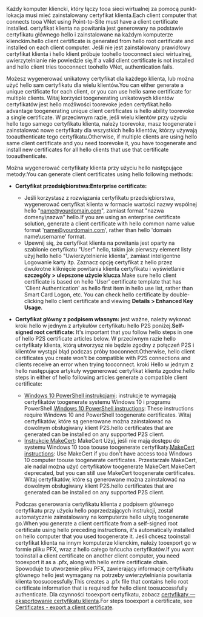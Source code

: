 <span data-ttu-id="e22b6-101">Każdy komputer kliencki, który łączy tooa sieci wirtualnej za pomocą punkt-lokacja musi mieć zainstalowany certyfikat klienta.</span><span class="sxs-lookup"><span data-stu-id="e22b6-101">Each client computer that connects tooa VNet using Point-to-Site must have a client certificate installed.</span></span> <span data-ttu-id="e22b6-102">certyfikat klienta na powitania jest generowany na podstawie certyfikatu głównego hello i zainstalowane na każdym komputerze klienckim.</span><span class="sxs-lookup"><span data-stu-id="e22b6-102">hello client certificate is generated from hello root certificate and installed on each client computer.</span></span> <span data-ttu-id="e22b6-103">Jeśli nie jest zainstalowany prawidłowy certyfikat klienta i hello klient próbuje toohello tooconnect sieci wirtualnej, uwierzytelnianie nie powiedzie się.</span><span class="sxs-lookup"><span data-stu-id="e22b6-103">If a valid client certificate is not installed and hello client tries tooconnect toohello VNet, authentication fails.</span></span>

<span data-ttu-id="e22b6-104">Możesz wygenerować unikatowy certyfikat dla każdego klienta, lub można użyć hello sam certyfikatu dla wielu klientów.</span><span class="sxs-lookup"><span data-stu-id="e22b6-104">You can either generate a unique certificate for each client, or you can use hello same certificate for multiple clients.</span></span> <span data-ttu-id="e22b6-105">Witaj korzyści toogenerating unikatowych klientów certyfikatów jest hello możliwości toorevoke jeden certyfikat.</span><span class="sxs-lookup"><span data-stu-id="e22b6-105">hello advantage toogenerating unique client certificates is hello ability toorevoke a single certificate.</span></span> <span data-ttu-id="e22b6-106">W przeciwnym razie, jeśli wielu klientów przy użyciu hello tego samego certyfikatu klienta, należy toorevoke, masz toogenerate i zainstalować nowe certyfikaty dla wszystkich hello klientów, którzy używają tooauthenticate tego certyfikatu.</span><span class="sxs-lookup"><span data-stu-id="e22b6-106">Otherwise, if multiple clients are using hello same client certificate and you need toorevoke it, you have toogenerate and install new certificates for all hello clients that use that certificate tooauthenticate.</span></span>

<span data-ttu-id="e22b6-107">Można wygenerować certyfikaty klienta przy użyciu hello następujące metody:</span><span class="sxs-lookup"><span data-stu-id="e22b6-107">You can generate client certificates using hello following methods:</span></span>

- <span data-ttu-id="e22b6-108">**Certyfikat przedsiębiorstwa:**</span><span class="sxs-lookup"><span data-stu-id="e22b6-108">**Enterprise certificate:**</span></span>

  - <span data-ttu-id="e22b6-109">Jeśli korzystasz z rozwiązania certyfikatu przedsiębiorstwa, wygenerować certyfikat klienta w formacie wartości nazwy wspólnej hello "name@yourdomain.com", zamiast format "nazwa domeny\nazwa" hello.</span><span class="sxs-lookup"><span data-stu-id="e22b6-109">If you are using an enterprise certificate solution, generate a client certificate with hello common name value format 'name@yourdomain.com', rather than hello 'domain name\username' format.</span></span>
  - <span data-ttu-id="e22b6-110">Upewnij się, że certyfikat klienta na powitania jest oparty na szablonie certyfikatu "User" hello, takim jak pierwszy element listy użyj hello hello "Uwierzytelnienie klienta", zamiast inteligentne Logowanie karty itp. Zaznacz opcję certyfikat z hello przez dwukrotne kliknięcie powitania klienta certyfikatu i wyświetlanie **szczegóły > ulepszone użycie klucza**.</span><span class="sxs-lookup"><span data-stu-id="e22b6-110">Make sure hello client certificate is based on hello 'User' certificate template that has 'Client Authentication' as hello first item in hello use list, rather than Smart Card Logon, etc. You can check hello certificate by double-clicking hello client certificate and viewing **Details > Enhanced Key Usage**.</span></span>

- <span data-ttu-id="e22b6-111">**Certyfikat główny z podpisem własnym:** jest ważne, należy wykonać kroki hello w jednym z artykułów certyfikatu hello P2S poniżej.</span><span class="sxs-lookup"><span data-stu-id="e22b6-111">**Self-signed root certificate:** It's important that you follow hello steps in one of hello P2S certificate articles below.</span></span> <span data-ttu-id="e22b6-112">W przeciwnym razie hello certyfikaty klienta, którą utworzysz nie będzie zgodny z połączeń P2S i klientów wystąpi błąd podczas próby tooconnect.</span><span class="sxs-lookup"><span data-stu-id="e22b6-112">Otherwise, hello client certificates you create won't be compatible with P2S connections and clients receive an error when trying tooconnect.</span></span> <span data-ttu-id="e22b6-113">kroki Hello w jednym z hello następujące artykuły wygenerować certyfikat klienta zgodne:</span><span class="sxs-lookup"><span data-stu-id="e22b6-113">hello steps in either of hello following articles generate a compatible client certificate:</span></span> 

  * <span data-ttu-id="e22b6-114">[Windows 10 PowerShell instrukcjami](../articles/vpn-gateway/vpn-gateway-certificates-point-to-site.md#clientcert): instrukcje te wymagają certyfikatów toogenerate systemu Windows 10 i programu PowerShell.</span><span class="sxs-lookup"><span data-stu-id="e22b6-114">[Windows 10 PowerShell instructions](../articles/vpn-gateway/vpn-gateway-certificates-point-to-site.md#clientcert): These instructions require Windows 10 and PowerShell toogenerate certificates.</span></span> <span data-ttu-id="e22b6-115">Witaj certyfikatów, które są generowane można zainstalować na dowolnym obsługiwany klient P2S.</span><span class="sxs-lookup"><span data-stu-id="e22b6-115">hello certificates that are generated can be installed on any supported P2S client.</span></span>
  * <span data-ttu-id="e22b6-116">[Instrukcje MakeCert](../articles/vpn-gateway/vpn-gateway-certificates-point-to-site-makecert.md): MakeCert Użyj, jeśli nie mają dostępu do systemu Windows 10 tooa toouse toogenerate certyfikaty.</span><span class="sxs-lookup"><span data-stu-id="e22b6-116">[MakeCert instructions](../articles/vpn-gateway/vpn-gateway-certificates-point-to-site-makecert.md): Use MakeCert if you don't have access tooa Windows 10 computer toouse toogenerate certificates.</span></span> <span data-ttu-id="e22b6-117">Przestarzałe MakeCert, ale nadal można użyć certyfikatów toogenerate MakeCert.</span><span class="sxs-lookup"><span data-stu-id="e22b6-117">MakeCert deprecated, but you can still use MakeCert toogenerate certificates.</span></span> <span data-ttu-id="e22b6-118">Witaj certyfikatów, które są generowane można zainstalować na dowolnym obsługiwany klient P2S.</span><span class="sxs-lookup"><span data-stu-id="e22b6-118">hello certificates that are generated can be installed on any supported P2S client.</span></span>

  <span data-ttu-id="e22b6-119">Podczas generowania certyfikatu klienta z podpisem głównego certyfikatu przy użyciu hello poprzedzających instrukcji, został automatycznie zainstalowany na komputerze hello użytą toogenerate go.</span><span class="sxs-lookup"><span data-stu-id="e22b6-119">When you generate a client certificate from a self-signed root certificate using hello preceding instructions, it's automatically installed on hello computer that you used toogenerate it.</span></span> <span data-ttu-id="e22b6-120">Jeśli chcesz tooinstall certyfikat klienta na innym komputerze klienckim, należy tooexport go w formie pliku PFX, wraz z hello całego łańcucha certyfikatów.</span><span class="sxs-lookup"><span data-stu-id="e22b6-120">If you want tooinstall a client certificate on another client computer, you need tooexport it as a .pfx, along with hello entire certificate chain.</span></span> <span data-ttu-id="e22b6-121">Spowoduje to utworzenie pliku PFX, zawierający informacje certyfikatu głównego hello jest wymagany na potrzeby uwierzytelniania powitania klienta toosuccessfully.</span><span class="sxs-lookup"><span data-stu-id="e22b6-121">This creates a .pfx file that contains hello root certificate information that is required for hello client toosuccessfully authenticate.</span></span> <span data-ttu-id="e22b6-122">Dla czynności tooexport certyfikatu, zobacz [certyfikaty — eksportowanie certyfikatu klienta](../articles/vpn-gateway/vpn-gateway-certificates-point-to-site.md#clientexport).</span><span class="sxs-lookup"><span data-stu-id="e22b6-122">For steps tooexport a certificate, see [Certificates - export a client certificate](../articles/vpn-gateway/vpn-gateway-certificates-point-to-site.md#clientexport).</span></span>
